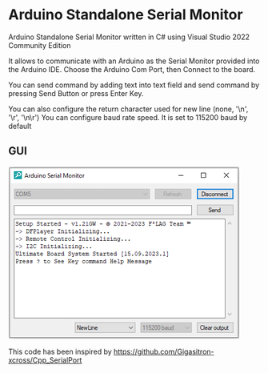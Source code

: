 # Arduino Standalone Serial Monitor
Arduino Standalone Serial Monitor written in C# using Visual Studio 2022 Community Edition

It allows to communicate with an Arduino as the Serial Monitor provided into the Arduino IDE.
Choose the Arduino Com Port, then Connect to the board.

You can send command by adding text into text field and send command by pressing Send Button or press Enter Key.

You can also configure the return character used for new line (none, '\n', '\r', '\n\r')
You can configure baud rate speed. It is set to 115200 baud by default

## GUI 

![Alt text](./SerialMonitor.png?raw=true "Arduino standalone Serial Monitor")

This code has been inspired by https://github.com/Gigasitron-xcross/Cpp_SerialPort


